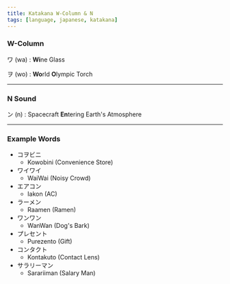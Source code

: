 ```yaml
---
title: Katakana W-Column & N
tags: [language, japanese, katakana]
---
```


### W-Column

ワ (wa) : **Wi**ne Glass

ヲ (wo) : **Wo**rld **O**lympic Torch

---

### N Sound

ン (n) : Spacecraft **En**tering Earth's Atmosphere

---

### Example Words

* コヲビニ
	* Kowobini (Convenience Store)
* ワイワイ
	* WaiWai (Noisy Crowd)
* エアコン
	* Iakon (AC)
* ラーメン
	* Raamen (Ramen)
* ワンワン
	* WanWan (Dog's Bark)
* プレセント
	* Purezento (Gift)
* コンタクト
	* Kontakuto (Contact Lens)
* サラリーマン
	* Sarariiman (Salary Man)